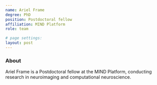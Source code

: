 ```yaml
---
name: Ariel Frame
degree: PhD
position: Postdoctoral fellow
affiliation: MIND Platform
role: team

# page settings:
layout: post
---
```


### About

Ariel Frame is a Postdoctoral fellow at the MIND Platform, conducting research in neuroimaging and computational neuroscience.